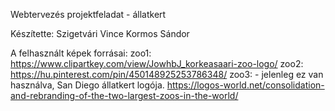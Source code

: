 Webtervezés projektfeladat - állatkert

Készítette:
Szigetvári Vince
Kormos Sándor

A felhasznált képek forrásai:
zoo1:
https://www.clipartkey.com/view/JowhbJ_korkeasaari-zoo-logo/
zoo2:
https://hu.pinterest.com/pin/450148925253786348/
zoo3: - jelenleg ez van használva, San Diego állatkert logója. 
https://logos-world.net/consolidation-and-rebranding-of-the-two-largest-zoos-in-the-world/